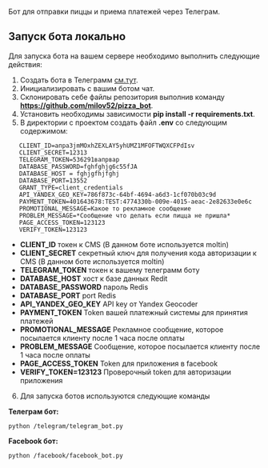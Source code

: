Бот для отправки пиццы и приема платежей через Телеграм.

## Запуск бота локально
Для запуска бота на вашем сервере необходимо выполнить следующие действия:

1. Cоздать бота в Телеграмм  [см.тут](https://core.telegram.org/bots).
2. Инициализировать с вашим ботом чат.
3. Склонировать себе файлы репозитория выполнив команду **https://github.com/milov52/pizza_bot**.
4. Установить необходимы зависимости **pip install -r requirements.txt**.
5. В директории с проектом создать файл **.env** со следующим содержимом:
 ```
    CLIENT_ID=апра3jmMOxhZEXLAY5yhUMZ1MFOFTWQXCFPdIsv
    CLIENT_SECRET=12313
    TELEGRAM_TOKEN=536291вапрвар
    DATABASE_PASSWORD=fghfghjg6c55fJA
    DATABASE_HOST = fghjgfhjfghj
    DATABASE_PORT=13552
    GRANT_TYPE=client_credentials
    API_YANDEX_GEO_KEY=786f873c-64bf-4694-a6d3-1cf070b03c9d
    PAYMENT_TOKEN=401643678:TEST:4774330b-009e-4015-aeac-2e82633e0e6c
    PROMOTIONAL_MESSAGE=Какое то рекламное сообщение
    PROBLEM_MESSAGE=*Cообщение что делать если пицца не пришла*
    PAGE_ACCESS_TOKEN=123123
    VERIFY_TOKEN=123123
 ```
   - **CLIENT_ID** токен к CMS (В данном боте используется moltin)
   - **CLIENT_SECRET** секретный ключ для получения кода авторизации к CMS (В данном боте используется moltin)
   - **TELEGRAM_TOKEN** токен к вашему телеграмм боту
   - **DATABASE_HOST** хост к базе данных Redit
   - **DATABASE_PASSWORD** пароль Redis
   - **DATABASE_PORT** port Redis
   - **API_YANDEX_GEO_KEY** API key от Yandex Geocoder
   - **PAYMENT_TOKEN** Token вашей платежный системы для принятия платежей
   - **PROMOTIONAL_MESSAGE** Рекламное сообщение, которое посылается клиенту после 1 часа после оплаты
   - **PROBLEM_MESSAGE** Сообщение, которое посылается клиенту после 1 часа после оплаты 
   - **PAGE_ACCESS_TOKEN** Token для приложения в facebook
   - **VERIFY_TOKEN=123123** Проверочный token для авторизации приложения

6. Для запуска ботов используются следующие команды

**Телеграм бот:**

 ```python /telegram/telegram_bot.py```

**Facebook бот:**

 ```python /facebook/facebook_bot.py```


